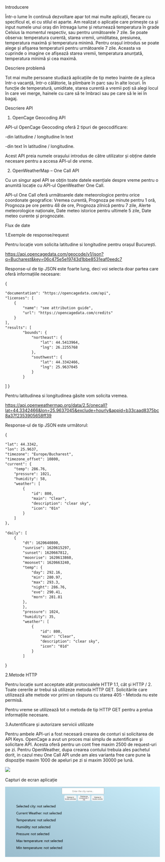 Introducere

Într-o lume în continuă dezvoltare apar tot mai multe aplicații, fiecare cu specificul ei, ei cu stilul ei aparte. Am realizat o aplicație care primește ca și input numele unui oraș din întreaga lume și returnează temperatura în grade Celsius la momentul respectiv, sau pentru următoarele 7 zile. Se poate observa: temperatura curentă, starea vremii, umiditatea, presiunea, temperatura maximă și temperatura minimă. Pentru orașul introdus se poate alege și afișarea temperaturii pentru următoarele 7 zile. Aceasta va cuprinde o imagine ce afișează starea vremii, temperatura anunțată, temperatura minimă și cea maximă.
	
Descriere problemă

Tot mai multe persoane studiază aplicațiile de tip meteo înainte de a pleca într-o vacanță, într-o călătorie, la plimbare în parc sau în alte locuri. În funcție de temperatură, umiditate, starea curentă a vremii poți să alegi locul în care vei merge, hainele cu care să te îmbraci sau pe care să le iei în bagaj. 

Descriere API

1.	OpenCage Geocoding API 

API-ul OpenCage Geocoding oferă 2 tipuri de geocodificare: 

-din latitudine / longitudine în text

-din text în latitudine / longitudine.

Acest API preia numele orașului introdus de către utilizator și obține datele necesare pentru a accesa API-ul de vreme.

2.	OpenWeatherMap – One Call API 

Cu un singur apel API se obțin toate datele esențiale despre vreme pentru o anumită locație cu API-ul OpenWeather One Call.

API-ul One Call oferă următoarele date meteorologice pentru orice coordonate geografice:
Vremea curentă,
Prognoza pe minute pentru 1 oră,
Prognoza pe ore pentru 48 de ore,
Prognoza zilnică pentru 7 zile,
Alerte meteorologice naționale,
Date meteo istorice pentru ultimele 5 zile,
Date meteo curente și prognozate.

Flux de date

1.Exemple de response/request

Pentru locație vom solicita latitudine si longitudine pentru orașul București.

https://api.opencagedata.com/geocode/v1/json?q=Bucharest&key=06c475e5e19743d1bbe8531eaf0eedc7

Response-ul de tip JSON este foarte lung, deci voi selecta doar partea care oferă informațiile necesare:

{

    "documentation": "https://opencagedata.com/api",
    "licenses": [
        {
            "name": "see attribution guide",
            "url": "https://opencagedata.com/credits"
        }
    ],
    "results": [
            "bounds": {
                "northeast": {
                    "lat": 44.5413964,
                    "lng": 26.2255768
                },
                "southwest": {
                    "lat": 44.3342466,
                    "lng": 25.9637045
                }
            }
]
}

Pentru latitudinea si longitudinea găsite vom solicita vremea.

https://api.openweathermap.org/data/2.5/onecall?lat=44.3342466&lon=25.9637045&exclude=hourly&appid=b33caad8375bc8a37f2353905658ff39

Response-ul de tip JSON este următorul:

{

    "lat": 44.3342,
    "lon": 25.9637,
    "timezone": "Europe/Bucharest",
    "timezone_offset": 10800,
    "current": {
        "temp": 286.76,
        "pressure": 1021,
        "humidity": 58,
        "weather": [
            {
                "id": 800,
                "main": "Clear",
                "description": "clear sky",
                "icon": "01n"
            }
        ]
    },
    
    "daily": [
        {
            "dt": 1620640800,
            "sunrise": 1620615297,
            "sunset": 1620667812,
            "moonrise": 1620613860,
            "moonset": 1620663240,
            "temp": {
                "day": 292.16,
                "min": 280.97,
                "max": 293.3,
                "night": 286.76,
                "eve": 290.41,
                "morn": 281.81
            },
            },
            "pressure": 1024,
            "humidity": 35,
            "weather": [
                {
                    "id": 800,
                    "main": "Clear",
                    "description": "clear sky",
                    "icon": "01d"
                }
            ]

}

2.Metode HTTP

Pentru locație sunt acceptate atât protocoalele HTTP 1.1, cât și HTTP / 2. Toate cererile ar trebui să utilizeze metoda HTTP GET. Solicitările care utilizează alte metode vor primi un răspuns cu starea 405 - Metoda nu este permisă.

Pentru vreme se utilizează tot o metoda de tip HTTP GET pentru a prelua informațiile necesare.

3.Autentificare și autorizare servicii utilizate

Pentru ambele API-uri a fost necesară crearea de conturi si solicitarea de API Keys. OpenCage a avut un proces mai simplu de autentificare și solicitare API. Acesta oferă pentru un cont free maxim 2500 de request-uri pe zi. Pentru OpenWeather, dupa crearea contului trebuia ales pachetul dorit, in cazul meu One Call API unde am ales varianta free care pune la dispoziție maxim 1000 de apeluri pe zi si maxim 30000 pe lună.

 <img src="flux_date.PNG">
 
Capturi de ecran aplicație

![alt text](/images/PrimaPag.png "Logo Title Text 1")



